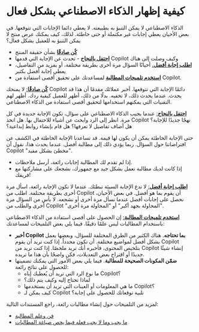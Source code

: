 # كيفية إظهار الذكاء الاصطناعي بشكل فعال
الذكاء الاصطناعي لا يمكن التنبؤ به بطبيعته. لا يعطي دائما الإجابات التي تتوقعها. في بعض الأحيان يعطي إجابات غير مكتملة أو حتى خاطئة. لذلك، كيف يمكنك عرض منتج لا يمكن التنبؤ به للعميل بشكل فعال؟
- <ins>**كُن صادقًا**</ins> بشأن حقيقة المنتج
- <ins>**احتفل بالنجاح**</ins> - تحدث عن الإجابة التي قدمها Copilot وكيف وصلت إلى هناك
- <ins>**اطلب إجابة أفضل.**</ins> أحيانًا السؤال مرة أخرى بطريقة مختلفة، أو بمزيد من التفاصيل، يعطي إجابة أفضل بكثير
- <ins>**استخدم تلميحات المطالبة**</ins> لمساعدتك على تحقيق أقصى استفادة من Copilot. 

<ins>**كُن صادقًا**:</ins> لا يمنحك Copilot دائمًا الإجابة التي تتوقعها. أخبر عملائك مقدمًا أن هذا قد يحدث. عندما يحدث ذلك، لا تخفيه. بدلًا من ذلك، أظهر للعميل كيفية ردك. أظهر لهم التقنيات التي يمكنهم استخدامها لتحقيق أقصى استفادة من الذكاء الاصطناعي.

<ins>**احتفل بالنجاح**:</ins> عندما يجيب الذكاء الاصطناعي على سؤال، تكون الإجابة جديدة في كل مرة. انظر إلى الرد وابحث عن أشياء للاحتفال بها. هل اتخذ Copilot نهجًا جديدًا للإجابة؟ هل أضاف تفاصيل لا تعرفها؟ هل قام بإنشاء روابط إبداعية؟

حتى الإجابة الخاطئة يمكن أن يكون لها قيمة. قد تساعدنا الإجابة الخاطئة في الكشف عن افتراضاتنا حول السؤال. ربما يؤدي ذلك إلى مطالبة أفضل. عندما يحدث هذا، نقول أن Copilot "مخطئ بشكل مفيد".
- إذا لم تقدم لك المطالبة إجابات رائعة، أرسل ملاحظات.
- إذا كانت لديك مطالبة تعمل بشكل جيد مع جمهورك، نشجعك على مشاركتها مع فريقك!

<ins>**اطلب إجابة أفضل**:</ins> لا تدع الإجابة السيئة تبطئك. عندما لا تكون الإجابة رائعة، اسأل مرة أخرى بطريقة مختلفة. اطلب من Copilot أن يقوم بما هو أفضل. في بعض الأحيان، نحصل على إجابات أفضل عندما نسأل مرة أخرى أو نشجعه. لا بأس من السؤال مرة أخرى والطلب من Copilot "المحاولة بجهد أكبر" أو "المحاولة مرة أخرى".

<ins>**استخدم تلميحات المطالبة**:</ins> إن الحصول على أقصى استفادة من الذكاء الاصطناعي باستخدام المطالبات ليس علمًا دقيقًا. فيما يلي بعض التلميحات لمساعدتك:
- **أخبر Copilot بما تحتاجه**. هناك الكثير من الطرق المختلفة للسؤال، وبعضها يعمل بشكل أفضل لمواضيع مختلفة. أن تكون محدداً. إذا كنت تريد أن يقوم Copilot بتلخيص المحتوى، فأخبره أنك تريد ملخصًا. إذا كنت تريد من Copilot إنشاء شيئًا جديدًا أو اقتراح بعض التعديلات، فكن واضحًا بأن هذا ما تريده.
- **ضمّن المكونات الصحيحة للمطالبة**. فيما يلي بعض الأمور التي يمكنك تضمينها للحصول على نتائج رائعة:
    - ما نوع الرد التي تريد أن يُعطيك إياه Copilot؟
    - لماذا تحتاج إليه وكيف يتم ذلك؟
    - ما هي المعلومات أو العينات التي تريد أن يستخدمها Copilot؟
    - كيف يمكن لـ Copilot تلبية توقعاتك للحصول على إجابة؟

لمزيد من التلميحات حول إنشاء مطالبات رائعة، راجع المستندات التالية:
- [فن وعلم المطالبة](https://adoption.microsoft.com/files/copilot/Prompt-ingredients-one-pager.pdf)
- [ما يجب وما لا يجب فعله فيما يخص صياغة المطالبات](https://adoption.microsoft.com/files/copilot/Prompt-dos-and-donts-one-pager.pdf)